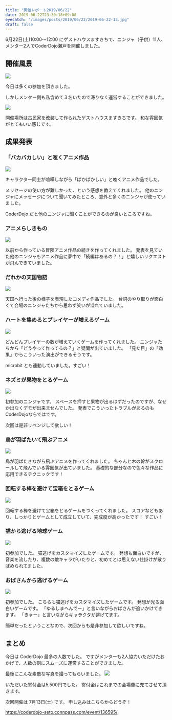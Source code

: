 ```yaml
---
title: "開催レポート2019/06/22"
date: 2019-06-22T23:30:18+09:00
eyecatch: "/images/posts/2019/06/22/2019-06-22-13.jpg"
draft: false
---
```


6月22日(土)10:00〜12:00 にゲストハウスますきちで、ニンジャ（子供）11人、メンター2人でCoderDojo瀬戸を開催しました。

## 開催風景

![](/images/posts/2019/06/22/2019-06-22-11.jpg)

今日は多くの参加を頂きました。

しかしメンター側も私含めて３名いたので滞りなく運営することができました。

![](/images/posts/2019/06/22/2019-06-22-12.jpg)

開催場所は古民家を改装して作られたゲストハウスますきちです。
和な雰囲気がとてもいい感じです。

## 成果発表

### 「バカバカしい」と呟くアニメ作品

![](/images/posts/2019/06/22/2019-06-22-1.jpg)

キャラクター同士が喧嘩しながら「ばかばかしい」と呟くアニメ作品でした。

メッセージの使い方が難しかった、という感想を教えてくれました。
他のニンジャにメッセージについて聞いてみたところ、意外と多くのニンジャが使っていました。

CoderDojo だと他のニンジャに聞くことができるのが良いところですね。

### アニメらしきもの
![](/images/posts/2019/06/22/2019-06-22-2.jpg)

以前から作っている冒険アニメ作品の続きを作ってくれました。
発表を見ていた他のニンジャもアニメ作品に夢中で「続編はあるの？！」と嬉しいリクエストが飛んできていました。

### だれかの天国物語
![](/images/posts/2019/06/22/2019-06-22-3.jpg)

天国へ行った後の様子を表現したコメディ作品でした。
台詞のやり取りが面白くて会場のニンジャたちから思わず笑いが溢れていました。

### ハートを集めるとプレイヤーが増えるゲーム
![](/images/posts/2019/06/22/2019-06-22-4.jpg)

どんどんプレイヤーの数が増えていくゲームを作ってくれました。
ニンジャたちから「どうやって作ってるの？」と疑問が出ていました。
「見た目」の「効果」からこういった演出ができるそうです。

microbit とも連動していました。すごい！

### ネズミが果物をとるゲーム
![](/images/posts/2019/06/22/2019-06-22-5.jpg)

初参加のニンジャです。
スペースを押すと果物が出るはずだったのですが、なぜか出なくデモが出来ませんでした。
発表でこういったトラブルがあるのもCoderDojoならではです。

次回は是非リベンジして欲しい！

### 鳥が羽ばたいて飛ぶアニメ
![](/images/posts/2019/06/22/2019-06-22-6.jpg)

鳥が羽ばたきながら飛ぶアニメを作ってくれました。
ちゃんと木の幹がスクロールして飛んでいる雰囲気が出ていました。
基礎的な部分なので色々な作品に応用できるテクニックです！

### 回転する棒を避けて宝箱をとるゲーム
![](/images/posts/2019/06/22/2019-06-22-7.jpg)

回転する棒を避けて宝箱をとるゲームをつくってくれました。
スコアなどもあり、しっかりとゲームとして成立していて、完成度が高かったです！
すごい！

### 猫から逃げる地球ゲーム
![](/images/posts/2019/06/22/2019-06-22-8.jpg)

初参加でした。
猫逃げをカスタマイズしたゲームです。
発想も面白いですが、音楽を流したり、複数の敵キャラがいたりと、初めてとは思えない仕掛けが散りばめられてました。

### おばさんから逃げるゲーム
![](/images/posts/2019/06/22/2019-06-22-9.jpg)

初参加でした。
こちらも猫逃げをカスタマイズしたゲームです。
発想が光る面白いゲームです。
「ゆるしまへんでー」と言いながらおばさんが追いかけてきます。
「きゃー」と言いながらキャラクタが逃げてます。

簡単だったということなので、次回からも是非参加して欲しいですね。

## まとめ

今日は CoderDojo 最多の人数でした。
ですがメンターも2人協力いただけたおかげで、人数の割にスムーズに運営することができました。

最後にこんな素敵な写真を撮ってもらいました。
![](/images/posts/2019/06/22/2019-06-22-13.jpg)

いただいた寄付金は5,500円でした。
寄付金はこれまでの会場費に充てさせて頂きます。

次回開催は 7月13日(土) です。
申し込みはこちらからどうぞ！

https://coderdojo-seto.connpass.com/event/136595/

